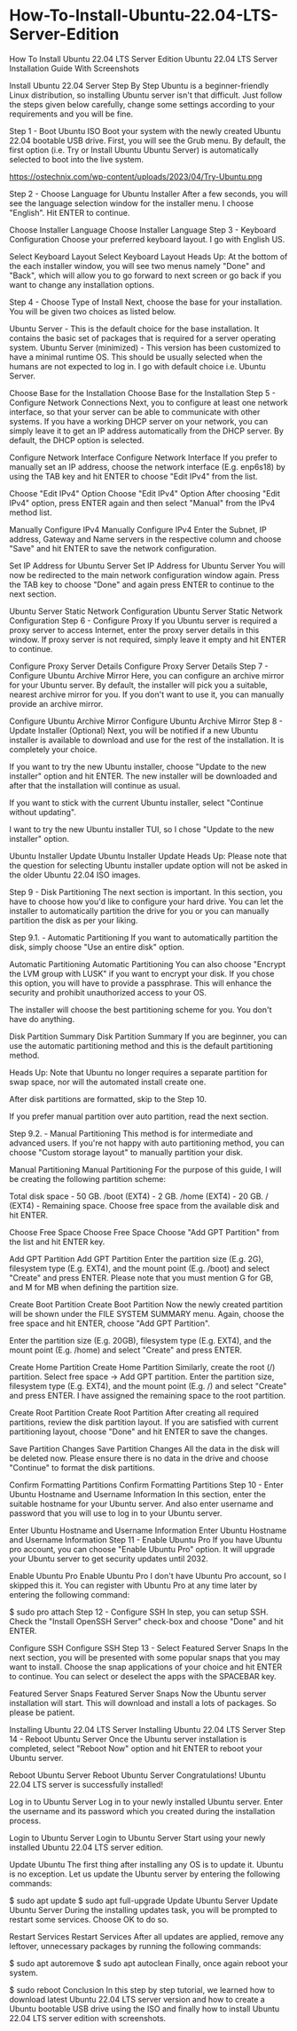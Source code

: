 # How-To-Install-Ubuntu-22.04-LTS-Server-Edition
How To Install Ubuntu 22.04 LTS Server Edition Ubuntu 22.04 LTS Server Installation Guide With Screenshots

Install Ubuntu 22.04 Server Step By Step
Ubuntu is a beginner-friendly Linux distribution, so installing Ubuntu server isn't that difficult. Just follow the steps given below carefully, change some settings according to your requirements and you will be fine.

Step 1 - Boot Ubuntu ISO
Boot your system with the newly created Ubuntu 22.04 bootable USB drive. First, you will see the Grub menu. By default, the first option (i.e. Try or Install Ubuntu Ubuntu Server) is automatically selected to boot into the live system.

https://ostechnix.com/wp-content/uploads/2023/04/Try-Ubuntu.png

Step 2 - Choose Language for Ubuntu Installer
After a few seconds, you will see the language selection window for the installer menu. I choose "English". Hit ENTER to continue.

Choose Installer Language
Choose Installer Language
Step 3 - Keyboard Configuration
Choose your preferred keyboard layout. I go with English US.

Select Keyboard Layout
Select Keyboard Layout
Heads Up: At the bottom of the each installer window, you will see two menus namely "Done" and "Back", which will allow you to go forward to next screen or go back if you want to change any installation options.

Step 4 - Choose Type of Install
Next, choose the base for your installation. You will be given two choices as listed below.

Ubuntu Server - This is the default choice for the base installation. It contains the basic set of packages that is required for a server operating system.
Ubuntu Server (minimized) - This version has been customized to have a minimal runtime OS. This should be usually selected when the humans are not expected to log in.
I go with default choice i.e. Ubuntu Server.

Choose Base for the Installation
Choose Base for the Installation
Step 5 - Configure Network Connections
Next, you to configure at least one network interface, so that your server can be able to communicate with other systems. If you have a working DHCP server on your network, you can simply leave it to get an IP address automatically from the DHCP server. By default, the DHCP option is selected.

Configure Network Interface
Configure Network Interface
If you prefer to manually set an IP address, choose the network interface (E.g. enp6s18) by using the TAB key and hit ENTER to choose "Edit IPv4" from the list.

Choose "Edit IPv4" Option
Choose "Edit IPv4" Option
After choosing "Edit IPv4" option, press ENTER again and then select "Manual" from the IPv4 method list.

Manually Configure IPv4
Manually Configure IPv4
Enter the Subnet, IP address, Gateway and Name servers in the respective column and choose "Save" and hit ENTER to save the network configuration.

Set IP Address for Ubuntu Server
Set IP Address for Ubuntu Server
You will now be redirected to the main network configuration window again. Press the TAB key to choose "Done" and again press ENTER to continue to the next section.

Ubuntu Server Static Network Configuration
Ubuntu Server Static Network Configuration
Step 6 - Configure Proxy
If you Ubuntu server is required a proxy server to access Internet, enter the proxy server details in this window. If proxy server is not required, simply leave it empty and hit ENTER to continue.

Configure Proxy Server Details
Configure Proxy Server Details
Step 7 - Configure Ubuntu Archive Mirror
Here, you can configure an archive mirror for your Ubuntu server. By default, the installer will pick you a suitable, nearest archive mirror for you. If you don't want to use it, you can manually provide an archive mirror.

Configure Ubuntu Archive Mirror
Configure Ubuntu Archive Mirror
Step 8 - Update Installer (Optional)
Next, you will be notified if a new Ubuntu installer is available to download and use for the rest of the installation. It is completely your choice.

If you want to try the new Ubuntu installer, choose "Update to the new installer" option and hit ENTER. The new installer will be downloaded and after that the installation will continue as usual.

If you want to stick with the current Ubuntu installer, select "Continue without updating".

I want to try the new Ubuntu installer TUI, so I chose "Update to the new installer" option.

Ubuntu Installer Update
Ubuntu Installer Update
Heads Up: Please note that the question for selecting Ubuntu installer update option will not be asked in the older Ubuntu 22.04 ISO images.

Step 9 - Disk Partitioning
The next section is important. In this section, you have to choose how you'd like to configure your hard drive. You can let the installer to automatically partition the drive for you or you can manually partition the disk as per your liking.

Step 9.1. - Automatic Partitioning
If you want to automatically partition the disk, simply choose "Use an entire disk" option.

Automatic Partitioning
Automatic Partitioning
You can also choose "Encrypt the LVM group with LUSK" if you want to encrypt your disk. If you chose this option, you will have to provide a passphrase. This will enhance the security and prohibit unauthorized access to your OS.

The installer will choose the best partitioning scheme for you. You don't have do anything.

Disk Partition Summary
Disk Partition Summary
If you are beginner, you can use the automatic partitioning method and this is the default partitioning method.

Heads Up: Note that Ubuntu no longer requires a separate partition for swap space, nor will the automated install create one.


After disk partitions are formatted, skip to the Step 10.

If you prefer manual partition over auto partition, read the next section.

Step 9.2. - Manual Partitioning
This method is for intermediate and advanced users. If you're not happy with auto partitioning method, you can choose "Custom storage layout" to manually partition your disk.

Manual Partitioning
Manual Partitioning
For the purpose of this guide, I will be creating the following partition scheme:

Total disk space - 50 GB.
/boot (EXT4) - 2 GB.
/home (EXT4) - 20 GB.
/ (EXT4) - Remaining space.
Choose free space from the available disk and hit ENTER.

Choose Free Space
Choose Free Space
Choose "Add GPT Partition" from the list and hit ENTER key.

Add GPT Partition
Add GPT Partition
Enter the partition size (E.g. 2G), filesystem type (E.g. EXT4), and the mount point (E.g. /boot) and select "Create" and press ENTER. Please note that you must mention G for GB, and M for MB when defining the partition size.

Create Boot Partition
Create Boot Partition
Now the newly created partition will be shown under the FILE SYSTEM SUMMARY menu. Again, choose the free space and hit ENTER, choose "Add GPT Partition".

Enter the partition size (E.g. 20GB), filesystem type (E.g. EXT4), and the mount point (E.g. /home) and select "Create" and press ENTER.

Create Home Partition
Create Home Partition
Similarly, create the root (/) partition. Select free space -> Add GPT partition. Enter the partition size, filesystem type (E.g. EXT4), and the mount point (E.g. /) and select "Create" and press ENTER. I have assigned the remaining space to the root partition.

Create Root Partition
Create Root Partition
After creating all required partitions, review the disk partition layout. If you are satisfied with current partitioning layout, choose "Done" and hit ENTER to save the changes.

Save Partition Changes
Save Partition Changes
All the data in the disk will be deleted now. Please ensure there is no data in the drive and choose "Continue" to format the disk partitions.

Confirm Formatting Partitions
Confirm Formatting Partitions
Step 10 - Enter Ubuntu Hostname and Username Information
In this section, enter the suitable hostname for your Ubuntu server. And also enter username and password that you will use to log in to your Ubuntu server.

Enter Ubuntu Hostname and Username Information
Enter Ubuntu Hostname and Username Information
Step 11 - Enable Ubuntu Pro
If you have Ubuntu pro account, you can choose "Enable Ubuntu Pro" option. It will upgrade your Ubuntu server to get security updates until 2032.

Enable Ubuntu Pro
Enable Ubuntu Pro
I don't have Ubuntu Pro account, so I skipped this it. You can register with Ubuntu Pro at any time later by entering the following command:

$ sudo pro attach
Step 12 - Configure SSH
In step, you can setup SSH. Check the "Install OpenSSH Server" check-box and choose "Done" and hit ENTER.

Configure SSH
Configure SSH
Step 13 - Select Featured Server Snaps
In the next section, you will be presented with some popular snaps that you may want to install. Choose the snap applications of your choice and hit ENTER to continue. You can select or deselect the apps with the SPACEBAR key.

Featured Server Snaps
Featured Server Snaps
Now the Ubuntu server installation will start. This will download and install a lots of packages. So please be patient.

Installing Ubuntu 22.04 LTS Server
Installing Ubuntu 22.04 LTS Server
Step 14 - Reboot Ubuntu Server
Once the Ubuntu server installation is completed, select "Reboot Now" option and hit ENTER to reboot your Ubuntu server.

Reboot Ubuntu Server
Reboot Ubuntu Server
Congratulations! Ubuntu 22.04 LTS server is successfully installed!

Log in to Ubuntu Server
Log in to your newly installed Ubuntu server. Enter the username and its password which you created during the installation process.

Login to Ubuntu Server
Login to Ubuntu Server
Start using your newly installed Ubuntu 22.04 LTS server edition.

Update Ubuntu
The first thing after installing any OS is to update it. Ubuntu is no exception. Let us update the Ubuntu server by entering the following commands:

$ sudo apt update
$ sudo apt full-upgrade
Update Ubuntu Server
Update Ubuntu Server
During the installing updates task, you will be prompted to restart some services. Choose OK to do so.

Restart Services
Restart Services
After all updates are applied, remove any leftover, unnecessary packages by running the following commands:

$ sudo apt autoremove
$ sudo apt autoclean
Finally, once again reboot your system.

$ sudo reboot
Conclusion
In this step by step tutorial, we learned how to download latest Ubuntu 22.04 LTS server version and how to create a Ubuntu bootable USB drive using the ISO and finally how to install Ubuntu 22.04 LTS server edition with screenshots.

